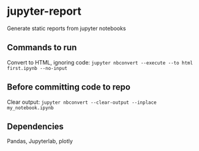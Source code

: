 # jupyter-report
Generate static reports from jupyter notebooks

## Commands to run
Convert to HTML, ignoring code: `jupyter nbconvert --execute --to html first.ipynb --no-input`

## Before committing code to repo
Clear output: `jupyter nbconvert --clear-output --inplace my_notebook.ipynb`

## Dependencies
Pandas, Jupyterlab, plotly  